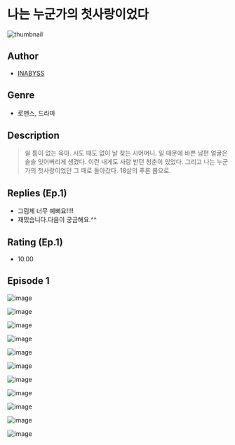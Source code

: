 # 나는 누군가의 첫사랑이었다
![thumbnail](https://image-comic.pstatic.net/user_contents_data/challenge_comic/2023/05/25/upload_7291389808410177593_480x623.jpeg)

## Author
- [INABYSS](https://comic.naver.com/artistTitle?id=367156)

## Genre
- 로맨스, 드라마

## Description
> 쉴 틈이 없는 육아. 시도 때도 없이 날 찾는 시어머니. 일 때문에 바쁜 남편 얼굴은 슬슬 잊어버리게 생겼다. 이런 내게도 사랑 받던 청춘이 있었다. 그리고 나는 누군가의 첫사랑이었던 그 때로 돌아갔다. 18살의 푸른 봄으로.

## Replies (Ep.1)
- 그림체 너무 예뻐요!!!!
- 재밌습니다.다음이 궁금해요.^^

## Rating (Ep.1)
- 10.00

## Episode 1
![image](https://image-comic.pstatic.net/user_contents_data/challenge_comic/2023/05/25/367156/upload_3631371571726476344.jpeg)

![image](https://image-comic.pstatic.net/user_contents_data/challenge_comic/2023/05/25/367156/upload_3618417322527777637.jpeg)

![image](https://image-comic.pstatic.net/user_contents_data/challenge_comic/2023/05/25/367156/upload_3847025581903918134.jpeg)

![image](https://image-comic.pstatic.net/user_contents_data/challenge_comic/2023/05/25/367156/upload_7148959940406031670.jpeg)

![image](https://image-comic.pstatic.net/user_contents_data/challenge_comic/2023/05/25/367156/upload_7147324098324214834.jpeg)

![image](https://image-comic.pstatic.net/user_contents_data/challenge_comic/2023/05/25/367156/upload_3760844584110994229.jpeg)

![image](https://image-comic.pstatic.net/user_contents_data/challenge_comic/2023/05/25/367156/upload_3487023307938869556.jpeg)

![image](https://image-comic.pstatic.net/user_contents_data/challenge_comic/2023/05/25/367156/upload_3846697926602809909.jpeg)

![image](https://image-comic.pstatic.net/user_contents_data/challenge_comic/2023/05/25/367156/upload_7161630720222441779.jpeg)

![image](https://image-comic.pstatic.net/user_contents_data/challenge_comic/2023/05/25/367156/upload_7161342673996309560.jpeg)

![image](https://image-comic.pstatic.net/user_contents_data/challenge_comic/2023/05/25/367156/upload_3688789181294982497.jpeg)
